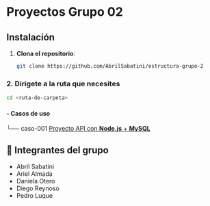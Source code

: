 # Proyectos Grupo 02   

## Instalación

1. **Clona el repositorio**:
   ```bash
   git clone https://github.com/AbrilSabatini/estructura-grupo-2
   ```
### 2. **Dirigete a la ruta que necesites**
   ```bash
   cd <ruta-de-carpeta>
   ```
#### - Casos de uso  
└── caso-001 [Proyecto API con **Node.js** + **MySQL**](https://github.com/AbrilSabatini/estructura-grupo-2/tree/main/caso-001)

## 👥 Integrantes del grupo

- Abril Sabatini
- Ariel Almada
- Daniela Otero 
- Diego Reynoso
- Pedro Luque 

